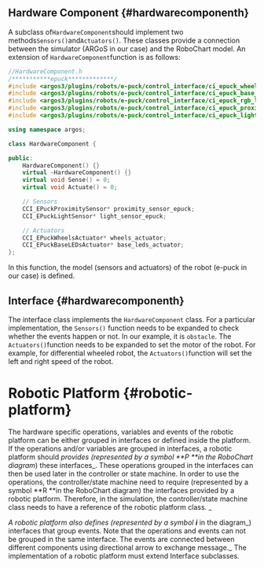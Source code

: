 ## Hardware Component {#hardwarecomponenth}

A subclass of`HardwareComponent`should implement two methods`Sensors()`and`Actuators()`. These classes provide a connection between the simulator \(ARGoS in our case\) and the RoboChart model. An extension of `HardwareComponent`function is as follows:

```cpp
//HardwareComponent.h
/***********epuck*************/
#include <argos3/plugins/robots/e-puck/control_interface/ci_epuck_wheels_actuator.h>
#include <argos3/plugins/robots/e-puck/control_interface/ci_epuck_base_leds_actuator.h>
#include <argos3/plugins/robots/e-puck/control_interface/ci_epuck_rgb_leds_actuator.h>
#include <argos3/plugins/robots/e-puck/control_interface/ci_epuck_proximity_sensor.h>
#include <argos3/plugins/robots/e-puck/control_interface/ci_epuck_light_sensor.h>

using namespace argos;

class HardwareComponent {

public:
    HardwareComponent() {}
    virtual ~HardwareComponent() {}
    virtual void Sense() = 0;
    virtual void Actuate() = 0;

    // Sensors
    CCI_EPuckProximitySensor* proximity_sensor_epuck;
    CCI_EPuckLightSensor* light_sensor_epuck;

    // Actuators
    CCI_EPuckWheelsActuator* wheels_actuator;
    CCI_EPuckBaseLEDsActuator* base_leds_actuator;
};
```

In this function, the model \(sensors and actuators\) of the robot \(e-puck in our case\) is defined.

## Interface {#hardwarecomponenth}

The interface class implements the `HardwareComponent` class. For a particular implementation, the `Sensors()` function needs to be expanded to check whether the events happen or not. In our example, it is `obstacle`. The `Actuators()`function needs to be expanded to set the motor of the robot. For example, for differential wheeled robot, the `Actuators()`function will set the left and right speed of the robot.

# Robotic Platform {#robotic-platform}

The hardware specific operations, variables and events of the robotic platform can be either grouped in interfaces or defined inside the platform. If the operations and/or variables are grouped in interfaces, a robotic platform should _provides \(represented by a symbol **P **in the RoboChart diagram_\) these interfaces_. These operations grouped in the interfaces can then be used later in the controller or state machine. In order to use the operations, the controller/state machine need to require \(represented by a symbol **R **in the RoboChart diagram\) the interfaces provided by a robotic platform. Therefore, in the simulation, the controller/state machine class needs to have a reference of the robotic platform class. _

_A robotic platform also defines \(represented by a symbol **i**_ in the diagram_\) interfaces that group events. Note that the operations and events can not be grouped in the same interface. The events are connected between different components using directional arrow to exchange message._ The implementation of a robotic platform must extend Interface subclasses.

